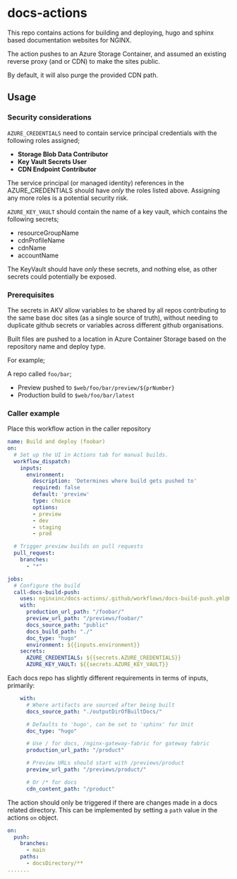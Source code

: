 # docs-actions

This repo contains actions for building and deploying, hugo and sphinx based documentation websites for NGINX.

The action pushes to an Azure Storage Container, and assumed an existing reverse proxy (and or CDN) to make the sites public.

By default, it will also purge the provided CDN path.

## Usage

### Security considerations
`AZURE_CREDENTIALS` need to contain service principal credentials with the following roles assigned;
- **Storage Blob Data Contributor**
- **Key Vault Secrets User**
- **CDN Endpoint Contributor**

The service principal (or managed identity) references in the AZURE_CREDENTIALS should have _only_ the roles
listed above. Assigning any more roles is a potential security risk.

`AZURE_KEY_VAULT` should contain the name of a key vault, which contains the following secrets;
- resourceGroupName
- cdnProfileName
- cdnName
- accountName

The KeyVault should have _only_ these secrets, and nothing else, as other secrets could potentially
be exposed.

### Prerequisites
The secrets in AKV allow variables to be shared by all repos contributing to the same base doc sites (as a single source of truth), 
without needing to duplicate github secrets or variables across different github organisations.

Built files are pushed to a location in Azure Container Storage based on the repository name and deploy type.

For example;

A repo called `foo/bar`;
- Preview pushed to `$web/foo/bar/preview/${prNumber}`
- Production build to `$web/foo/bar/latest`



### Caller example

Place this workflow action in the caller repository

``` yml
name: Build and deploy (foobar)
on:
  # Set up the UI in Actions tab for manual builds.
  workflow_dispatch:
    inputs:
      environment:
        description: 'Determines where build gets pushed to'
        required: false
        default: 'preview'
        type: choice
        options:
        - preview
        - dev
        - staging
        - prod

  # Trigger preview builds on pull requests
  pull_request:
    branches:
      - "*"

jobs:
  # Configure the build
  call-docs-build-push:
    uses: nginxinc/docs-actions/.github/workflows/docs-build-push.yml@main
    with:
      production_url_path: "/foobar/"
      preview_url_path: "/previews/foobar/"
      docs_source_path: "public"
      docs_build_path: "./"
      doc_type: "hugo"
      environment: ${{inputs.environment}}
    secrets:
      AZURE_CREDENTIALS: ${{secrets.AZURE_CREDENTIALS}}
      AZURE_KEY_VAULT: ${{secrets.AZURE_KEY_VAULT}}
```

Each docs repo has slightly different requirements in terms of inputs, primarily:
```yml
    with:
      # Where artifacts are sourced after being built
      docs_source_path: "./outputDirOfBuiltDocs/"

      # Defaults to 'hugo', can be set to 'sphinx' for Unit
      doc_type: "hugo"

      # Use / for docs, /nginx-gateway-fabric for gateway fabric
      production_url_path: "/product"

      # Preview URLs should start with /previews/product
      preview_url_path: "/previews/product/"

      # Or /* for docs
      cdn_content_path: "/product"
```
The action should only be triggered if there are changes made in a docs related directory. This can be implemented by setting a `path` value in the actions `on` object.
```yml
on:
  push:
    branches:
      - main
    paths:
      - docsDirectory/**
.......
